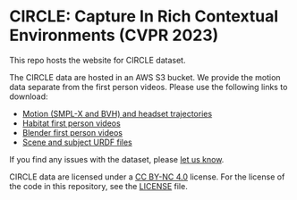 # CIRCLE: Capture In Rich Contextual Environments (CVPR 2023)

This repo hosts the website for CIRCLE dataset.

The CIRCLE data are hosted in an AWS S3 bucket. We provide the motion data separate from the first person videos. Please use the following links to download:

* [Motion (SMPL-X and BVH) and headset trajectories](https://circledataset.s3.us-west-2.amazonaws.com/release/CIRCLE_movement.zip)
* [Habitat first person videos](https://circledataset.s3.us-west-2.amazonaws.com/release/CIRCLE_habitat_videos.zip)
* [Blender first person videos](https://circledataset.s3.us-west-2.amazonaws.com/release/CIRCLE_blender_videos.zip)
* [Scene and subject URDF files](https://circledataset.s3.us-west-2.amazonaws.com/release/CIRCLE_assets.zip)

If you find any issues with the dataset, please [let us know](https://github.com/Stanford-TML/circle_dataset/issues/new).

CIRCLE data are licensed under a [CC BY-NC 4.0](https://creativecommons.org/licenses/by-nc/4.0/) license. For the license of the code in this repository, see the [LICENSE](https://github.com/Stanford-TML/circle_dataset/blob/main/LICENSE) file.
